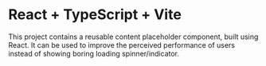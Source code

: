 # React + TypeScript + Vite

This project contains a reusable content placeholder component, built using React. It can be used to improve the perceived performance of users instead of showing boring loading spinner/indicator.
